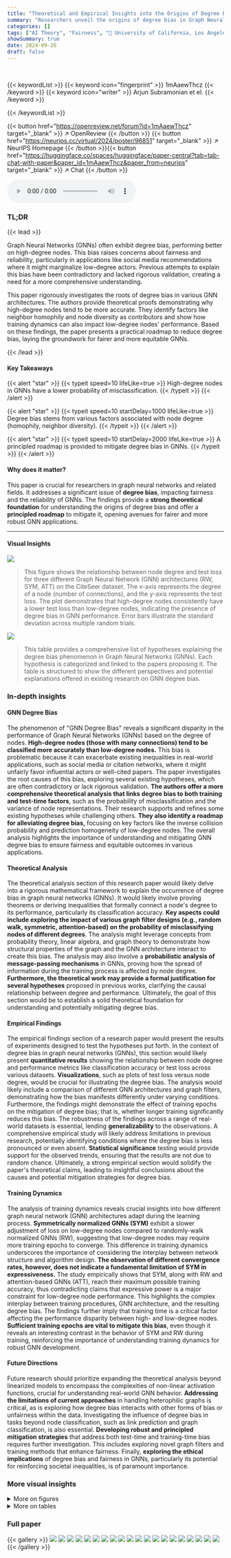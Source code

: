 ```yaml
---
title: "Theoretical and Empirical Insights into the Origins of Degree Bias in Graph Neural Networks"
summary: "Researchers unveil the origins of degree bias in Graph Neural Networks (GNNs), proving high-degree nodes' lower misclassification probability and proposing methods to alleviate this bias for fairer GN..."
categories: []
tags: ["AI Theory", "Fairness", "🏢 University of California, Los Angeles",]
showSummary: true
date: 2024-09-26
draft: false
---
```


<br>

{{< keywordList >}}
{{< keyword icon="fingerprint" >}} 1mAaewThcz {{< /keyword >}}
{{< keyword icon="writer" >}} Arjun Subramonian et el. {{< /keyword >}}
 
{{< /keywordList >}}

{{< button href="https://openreview.net/forum?id=1mAaewThcz" target="_blank" >}}
↗ OpenReview
{{< /button >}}
{{< button href="https://neurips.cc/virtual/2024/poster/96851" target="_blank" >}}
↗ NeurIPS Homepage
{{< /button >}}{{< button href="https://huggingface.co/spaces/huggingface/paper-central?tab=tab-chat-with-paper&paper_id=1mAaewThcz&paper_from=neurips" target="_blank" >}}
↗ Chat
{{< /button >}}



<audio controls>
    <source src="https://ai-paper-reviewer.com/1mAaewThcz/podcast.wav" type="audio/wav">
    Your browser does not support the audio element.
</audio>


### TL;DR


{{< lead >}}

Graph Neural Networks (GNNs) often exhibit degree bias, performing better on high-degree nodes. This bias raises concerns about fairness and reliability, particularly in applications like social media recommendations where it might marginalize low-degree actors.  Previous attempts to explain this bias have been contradictory and lacked rigorous validation, creating a need for a more comprehensive understanding. 

This paper rigorously investigates the roots of degree bias in various GNN architectures.  The authors provide theoretical proofs demonstrating why high-degree nodes tend to be more accurate. They identify factors like neighbor homophily and node diversity as contributors and show how training dynamics can also impact low-degree nodes' performance.  Based on these findings, the paper presents a practical roadmap to reduce degree bias, laying the groundwork for fairer and more equitable GNNs.

{{< /lead >}}


#### Key Takeaways

{{< alert "star" >}}
{{< typeit speed=10 lifeLike=true >}} High-degree nodes in GNNs have a lower probability of misclassification. {{< /typeit >}}
{{< /alert >}}

{{< alert "star" >}}
{{< typeit speed=10 startDelay=1000 lifeLike=true >}} Degree bias stems from various factors associated with node degree (homophily, neighbor diversity). {{< /typeit >}}
{{< /alert >}}

{{< alert "star" >}}
{{< typeit speed=10 startDelay=2000 lifeLike=true >}} A principled roadmap is provided to mitigate degree bias in GNNs. {{< /typeit >}}
{{< /alert >}}

#### Why does it matter?
This paper is crucial for researchers in graph neural networks and related fields. It addresses a significant issue of **degree bias**, impacting fairness and the reliability of GNNs.  The findings provide a **strong theoretical foundation** for understanding the origins of degree bias and offer a **principled roadmap** to mitigate it, opening avenues for fairer and more robust GNN applications.

------
#### Visual Insights



![](https://ai-paper-reviewer.com/1mAaewThcz/figures_1_1.jpg)

> This figure shows the relationship between node degree and test loss for three different Graph Neural Network (GNN) architectures (RW, SYM, ATT) on the CiteSeer dataset.  The x-axis represents the degree of a node (number of connections), and the y-axis represents the test loss.  The plot demonstrates that high-degree nodes consistently have a lower test loss than low-degree nodes, indicating the presence of degree bias in GNN performance. Error bars illustrate the standard deviation across multiple random trials.





![](https://ai-paper-reviewer.com/1mAaewThcz/tables_2_1.jpg)

> This table provides a comprehensive list of hypotheses explaining the degree bias phenomenon in Graph Neural Networks (GNNs).  Each hypothesis is categorized and linked to the papers proposing it. The table is structured to show the different perspectives and potential explanations offered in existing research on GNN degree bias.





### In-depth insights


#### GNN Degree Bias
The phenomenon of "GNN Degree Bias" reveals a significant disparity in the performance of Graph Neural Networks (GNNs) based on the degree of nodes.  **High-degree nodes (those with many connections) tend to be classified more accurately than low-degree nodes.** This bias is problematic because it can exacerbate existing inequalities in real-world applications, such as social media or citation networks, where it might unfairly favor influential actors or well-cited papers.  The paper investigates the root causes of this bias, exploring several existing hypotheses, which are often contradictory or lack rigorous validation.  **The authors offer a more comprehensive theoretical analysis that links degree bias to both training and test-time factors**, such as the probability of misclassification and the variance of node representations.   Their research supports and refines some existing hypotheses while challenging others.  **They also identify a roadmap for alleviating degree bias,** focusing on key factors like the inverse collision probability and prediction homogeneity of low-degree nodes.  The overall analysis highlights the importance of understanding and mitigating GNN degree bias to ensure fairness and equitable outcomes in various applications.

#### Theoretical Analysis
The theoretical analysis section of this research paper would likely delve into a rigorous mathematical framework to explain the occurrence of degree bias in graph neural networks (GNNs).  It would likely involve proving theorems or deriving inequalities that formally connect a node's degree to its performance, particularly its classification accuracy. **Key aspects could include exploring the impact of various graph filter designs (e.g., random walk, symmetric, attention-based) on the probability of misclassifying nodes of different degrees**.  The analysis might leverage concepts from probability theory, linear algebra, and graph theory to demonstrate how structural properties of the graph and the GNN architecture interact to create this bias. The analysis may also involve a **probabilistic analysis of message-passing mechanisms** in GNNs, proving how the spread of information during the training process is affected by node degree. **Furthermore, the theoretical work may provide a formal justification for several hypotheses** proposed in previous works, clarifying the causal relationship between degree and performance.  Ultimately, the goal of this section would be to establish a solid theoretical foundation for understanding and potentially mitigating degree bias.

#### Empirical Findings
The empirical findings section of a research paper would present the results of experiments designed to test the hypotheses put forth.  In the context of degree bias in graph neural networks (GNNs), this section would likely present **quantitative results** showing the relationship between node degree and performance metrics like classification accuracy or test loss across various datasets.  **Visualizations**, such as plots of test loss versus node degree, would be crucial for illustrating the degree bias.  The analysis would likely include a comparison of different GNN architectures and graph filters, demonstrating how the bias manifests differently under varying conditions.  Furthermore, the findings might demonstrate the effect of training epochs on the mitigation of degree bias; that is, whether longer training significantly reduces this bias.  The robustness of the findings across a range of real-world datasets is essential, lending **generalizability** to the observations.  A comprehensive empirical study will likely address limitations in previous research, potentially identifying conditions where the degree bias is less pronounced or even absent.   **Statistical significance** testing would provide support for the observed trends, ensuring that the results are not due to random chance.  Ultimately, a strong empirical section would solidify the paper's theoretical claims, leading to insightful conclusions about the causes and potential mitigation strategies for degree bias.

#### Training Dynamics
The analysis of training dynamics reveals crucial insights into how different graph neural network (GNN) architectures adapt during the learning process.  **Symmetrically normalized GNNs (SYM)** exhibit a slower adjustment of loss on low-degree nodes compared to randomly-walk normalized GNNs (RW), suggesting that low-degree nodes may require more training epochs to converge. This difference in training dynamics underscores the importance of considering the interplay between network structure and algorithm design.  **The observation of different convergence rates, however, does not indicate a fundamental limitation of SYM in expressiveness.** The study empirically shows that SYM, along with RW and attention-based GNNs (ATT), reach their maximum possible training accuracy, thus contradicting claims that expressive power is a major constraint for low-degree node performance. This highlights the complex interplay between training procedures, GNN architecture, and the resulting degree bias.  The findings further imply that training time is a critical factor affecting the performance disparity between high- and low-degree nodes.  **Sufficient training epochs are vital to mitigate this bias**, even though it reveals an interesting contrast in the behavior of SYM and RW during training, reinforcing the importance of understanding training dynamics for robust GNN development.

#### Future Directions
Future research should prioritize expanding the theoretical analysis beyond linearized models to encompass the complexities of non-linear activation functions, crucial for understanding real-world GNN behavior.  **Addressing the limitations of current approaches** in handling heterophilic graphs is critical, as is exploring how degree bias interacts with other forms of bias or unfairness within the data.  Investigating the influence of degree bias in tasks beyond node classification, such as link prediction and graph classification, is also essential.  **Developing robust and principled mitigation strategies** that address both test-time and training-time bias requires further investigation.  This includes exploring novel graph filters and training methods that enhance fairness. Finally, **exploring the ethical implications** of degree bias and fairness in GNNs, particularly its potential for reinforcing societal inequalities, is of paramount importance.


### More visual insights

<details>
<summary>More on figures
</summary>


![](https://ai-paper-reviewer.com/1mAaewThcz/figures_4_1.jpg)

> This figure shows the relationship between the degree of nodes and their test loss in a node classification task using three different Graph Neural Network (GNN) architectures: Random Walk (RW), Symmetric (SYM), and Attention (ATT). The x-axis represents the node degree, and the y-axis represents the test loss.  The plots demonstrate that, across all three GNN architectures, high-degree nodes tend to have lower test losses compared to low-degree nodes. Error bars, representing the standard deviation, indicate the consistency of this trend across multiple runs with different random initializations.


![](https://ai-paper-reviewer.com/1mAaewThcz/figures_6_1.jpg)

> This figure shows the relationship between node degree and inverse collision probability in the CiteSeer dataset for three different graph neural network models (RW, SYM, and ATT).  The x-axis represents node degree, and the y-axis represents the inverse collision probability.  The plot demonstrates a strong positive correlation: higher degree nodes tend to have a higher inverse collision probability. This suggests that high-degree nodes are less likely to be misclassified during testing.


![](https://ai-paper-reviewer.com/1mAaewThcz/figures_28_1.jpg)

> The figure shows the relationship between the test loss and node degree for three different Graph Neural Network (GNN) models (RW, SYM, ATT) on the CiteSeer dataset.  The x-axis represents the node degree, and the y-axis represents the test loss.  Each point represents the average test loss for nodes of a given degree, calculated across 10 different random runs. Error bars show the standard deviation.  The graph demonstrates that higher-degree nodes tend to have lower test loss, indicating a degree bias in GNN performance.


![](https://ai-paper-reviewer.com/1mAaewThcz/figures_29_1.jpg)

> This figure shows the relationship between the test loss and the node degree for three different graph neural network (GNN) architectures (RW, SYM, and ATT) on the CiteSeer dataset.  The x-axis represents the node degree, and the y-axis represents the test loss.  The plot demonstrates that, across all three GNN architectures, nodes with higher degrees tend to have lower test loss. Error bars show the standard deviation across 10 different random seeds, indicating the consistency of the observation.


![](https://ai-paper-reviewer.com/1mAaewThcz/figures_30_1.jpg)

> The figure shows the relationship between test loss and node degree for three different graph neural network models (RW, SYM, and ATT) on the CiteSeer dataset.  It demonstrates that high-degree nodes consistently exhibit lower test loss, indicating a degree bias in the performance of these models. The error bars represent the standard deviation calculated across ten independent trials, demonstrating the reliability of the trend.


![](https://ai-paper-reviewer.com/1mAaewThcz/figures_31_1.jpg)

> This figure provides a visual summary of the performance and training dynamics of three different GNN models (RW, SYM, ATT) on the CiteSeer dataset.  It shows the distribution of node representations in a 2D PCA space, highlighting differences between low and high-degree nodes.  Additionally, it displays the variance of test representations and the training loss curves for both low and high-degree nodes across epochs, demonstrating how the models adjust their loss differently for these node types.


![](https://ai-paper-reviewer.com/1mAaewThcz/figures_31_2.jpg)

> This figure summarizes the results of applying three different graph neural network (GNN) models (RW, SYM, ATT) to the CiteSeer dataset.  It shows the distribution of node representations in 2D PCA space, the variance of those representations across different node degrees, and the training loss curves over epochs for low and high degree nodes.  The key takeaway is that RW shows higher variance in low-degree node representations, SYM shows lower variance in low degree nodes, and SYM adjusts its training loss on low-degree nodes more slowly than on high-degree nodes.


![](https://ai-paper-reviewer.com/1mAaewThcz/figures_32_1.jpg)

> This figure provides a visual summary of the performance of three different graph neural network (GNN) models (RW, SYM, and ATT) on the CiteSeer dataset. It shows the distribution of node representations in a 2D principal component space, the variance of representations for low-degree and high-degree nodes, and the training loss curves for both types of nodes over 500 epochs.  The key observation is that high-degree nodes tend to have lower test loss and less variance in their representation than low-degree nodes, particularly evident with the Random Walk model. The Symmetric model exhibits less rapid training loss adjustment for low-degree nodes compared to the other models.  This visualization helps illustrate the core findings of the paper regarding degree bias in GNNs.


![](https://ai-paper-reviewer.com/1mAaewThcz/figures_32_2.jpg)

> This figure provides a visual summary of the performance of three different Graph Neural Network (GNN) models (RW, SYM, and ATT) on the CiteSeer dataset.  It showcases the differences in representation geometry (scatter plots), variance in test representations (line plots), and training loss dynamics (line plots) between low-degree and high-degree nodes. The results highlight how RW models show greater variance in representations for low-degree nodes, whereas SYM models exhibit slower training loss adjustments for low-degree nodes.  This suggests that SYM might be less prone to degree bias.


![](https://ai-paper-reviewer.com/1mAaewThcz/figures_33_1.jpg)

> This figure provides a visual summary of the performance of three different GNNs (RW, SYM, ATT) on the CiteSeer dataset.  It shows the distribution of node representations in a 2D PCA space, the variance of these representations, and the training loss curves for low-degree and high-degree nodes. The results highlight differences in the behavior of the three GNNs, particularly regarding variance and training speed for low-degree nodes.


![](https://ai-paper-reviewer.com/1mAaewThcz/figures_33_2.jpg)

> This figure provides a visual summary of the performance characteristics of three different Graph Neural Network (GNN) models (RW, SYM, ATT) on the CiteSeer dataset.  The left column shows the distribution of node representations in two principal components, colored by class. The middle column shows the trace of sample covariance of the test representations as a function of training epochs, for low and high-degree nodes. The right column shows the training loss curves for low and high-degree nodes across epochs.  The results illustrate differences in representation geometry, variance, and training dynamics between the models and node degree.


![](https://ai-paper-reviewer.com/1mAaewThcz/figures_34_1.jpg)

> This figure shows the relationship between the inverse collision probability and node degree in the CiteSeer dataset using three different graph neural network models (RW, SYM, and ATT).  The inverse collision probability, a measure of node representation diversity, is plotted against the node degree.  The plot demonstrates a strong positive correlation, indicating that higher-degree nodes tend to have higher inverse collision probabilities and therefore more diverse representations.


![](https://ai-paper-reviewer.com/1mAaewThcz/figures_35_1.jpg)

> This figure shows the relationship between the inverse collision probability and the node degree for three different graph neural network models (RW, SYM, and ATT) on the CiteSeer dataset.  The inverse collision probability is a measure of the diversity of random walks starting from a node.  The plot demonstrates that higher-degree nodes tend to have a higher inverse collision probability, indicating a stronger association between node degree and the diversity of random walks.


![](https://ai-paper-reviewer.com/1mAaewThcz/figures_37_1.jpg)

> This figure shows the relationship between the test loss and node degree for three different graph neural networks (RW, SYM, and ATT) on the CiteSeer dataset.  The x-axis represents the node degree, and the y-axis represents the test loss.  For all three networks, high-degree nodes (nodes with many connections) tend to have lower test loss compared to low-degree nodes. The error bars indicate the standard deviation of the test loss across 10 different random runs of the experiments.


![](https://ai-paper-reviewer.com/1mAaewThcz/figures_38_1.jpg)

> The figure shows the relationship between the test loss and node degree for three different Graph Neural Network (GNN) architectures (RW, SYM, and ATT) on the CiteSeer dataset.  It demonstrates that high-degree nodes consistently exhibit lower test loss than low-degree nodes, indicating a degree bias in the performance of GNNs. Error bars represent the standard deviation across multiple random trials.


![](https://ai-paper-reviewer.com/1mAaewThcz/figures_39_1.jpg)

> The figure shows the relationship between the test loss and the node degree for three different Graph Neural Network (GNN) models (RW, SYM, and ATT) on the CiteSeer dataset.  The x-axis represents the node degree, and the y-axis represents the test loss.  The plot demonstrates that high-degree nodes tend to have lower test losses compared to low-degree nodes. This indicates a degree bias in the GNNs' performance, where the models perform better on nodes with more connections.  Error bars showing the standard deviation are included to indicate the variability of the results across different random seeds.


![](https://ai-paper-reviewer.com/1mAaewThcz/figures_40_1.jpg)

> This figure shows the mean absolute parameter gradient and training accuracy for three different GNNs (RW, SYM, ATT) on two datasets (chameleon and squirrel) across training epochs. The plots illustrate the change in model parameters during training and how the training accuracy approaches the accuracy of a majority voting classifier (MAJWL).


</details>




<details>
<summary>More on tables
</summary>


![](https://ai-paper-reviewer.com/1mAaewThcz/tables_17_1.jpg)
> This table presents a comprehensive list of hypotheses proposed in the literature to explain the phenomenon of degree bias in Graph Neural Networks (GNNs).  Each hypothesis offers a potential reason why GNNs tend to perform better on high-degree nodes compared to low-degree nodes. The table also lists the research papers that proposed each hypothesis, providing a valuable resource for further investigation into this topic.  The hypotheses range from issues related to the quality and quantity of information available in the neighborhood of low-degree nodes to the influence of high-degree nodes during training and even purely test-time effects.

![](https://ai-paper-reviewer.com/1mAaewThcz/tables_18_1.jpg)
> This table categorizes papers on GNN degree bias based on whether they provide a theoretical analysis that explicitly links a node's degree to its test and training error.  It shows which papers provide such explicit analysis and which do not, allowing for a comparison of approaches to understanding the phenomenon of degree bias in graph neural networks.

![](https://ai-paper-reviewer.com/1mAaewThcz/tables_26_1.jpg)
> This table provides a comprehensive list of hypotheses explaining the origin of degree bias in Graph Neural Networks (GNNs), as proposed in various research papers. Each hypothesis is presented along with the list of papers where it's mentioned, offering a structured overview of the different perspectives and theories on the matter.

</details>




### Full paper

{{< gallery >}}
<img src="https://ai-paper-reviewer.com/1mAaewThcz/1.png" class="grid-w50 md:grid-w33 xl:grid-w25" />
<img src="https://ai-paper-reviewer.com/1mAaewThcz/2.png" class="grid-w50 md:grid-w33 xl:grid-w25" />
<img src="https://ai-paper-reviewer.com/1mAaewThcz/3.png" class="grid-w50 md:grid-w33 xl:grid-w25" />
<img src="https://ai-paper-reviewer.com/1mAaewThcz/4.png" class="grid-w50 md:grid-w33 xl:grid-w25" />
<img src="https://ai-paper-reviewer.com/1mAaewThcz/5.png" class="grid-w50 md:grid-w33 xl:grid-w25" />
<img src="https://ai-paper-reviewer.com/1mAaewThcz/6.png" class="grid-w50 md:grid-w33 xl:grid-w25" />
<img src="https://ai-paper-reviewer.com/1mAaewThcz/7.png" class="grid-w50 md:grid-w33 xl:grid-w25" />
<img src="https://ai-paper-reviewer.com/1mAaewThcz/8.png" class="grid-w50 md:grid-w33 xl:grid-w25" />
<img src="https://ai-paper-reviewer.com/1mAaewThcz/9.png" class="grid-w50 md:grid-w33 xl:grid-w25" />
<img src="https://ai-paper-reviewer.com/1mAaewThcz/10.png" class="grid-w50 md:grid-w33 xl:grid-w25" />
<img src="https://ai-paper-reviewer.com/1mAaewThcz/11.png" class="grid-w50 md:grid-w33 xl:grid-w25" />
<img src="https://ai-paper-reviewer.com/1mAaewThcz/12.png" class="grid-w50 md:grid-w33 xl:grid-w25" />
<img src="https://ai-paper-reviewer.com/1mAaewThcz/13.png" class="grid-w50 md:grid-w33 xl:grid-w25" />
<img src="https://ai-paper-reviewer.com/1mAaewThcz/14.png" class="grid-w50 md:grid-w33 xl:grid-w25" />
<img src="https://ai-paper-reviewer.com/1mAaewThcz/15.png" class="grid-w50 md:grid-w33 xl:grid-w25" />
<img src="https://ai-paper-reviewer.com/1mAaewThcz/16.png" class="grid-w50 md:grid-w33 xl:grid-w25" />
<img src="https://ai-paper-reviewer.com/1mAaewThcz/17.png" class="grid-w50 md:grid-w33 xl:grid-w25" />
<img src="https://ai-paper-reviewer.com/1mAaewThcz/18.png" class="grid-w50 md:grid-w33 xl:grid-w25" />
<img src="https://ai-paper-reviewer.com/1mAaewThcz/19.png" class="grid-w50 md:grid-w33 xl:grid-w25" />
<img src="https://ai-paper-reviewer.com/1mAaewThcz/20.png" class="grid-w50 md:grid-w33 xl:grid-w25" />
{{< /gallery >}}